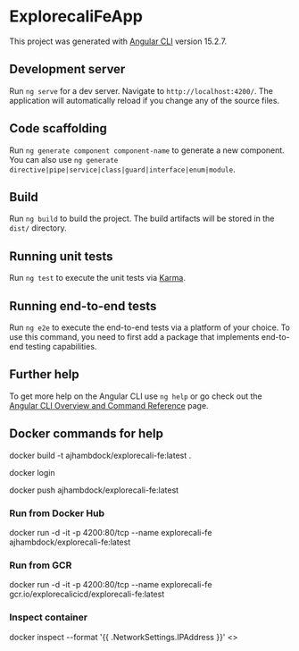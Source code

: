 # ExplorecaliFeApp

This project was generated with [Angular CLI](https://github.com/angular/angular-cli) version 15.2.7.

## Development server

Run `ng serve` for a dev server. Navigate to `http://localhost:4200/`. The application will automatically reload if you change any of the source files.

## Code scaffolding

Run `ng generate component component-name` to generate a new component. You can also use `ng generate directive|pipe|service|class|guard|interface|enum|module`.

## Build

Run `ng build` to build the project. The build artifacts will be stored in the `dist/` directory.

## Running unit tests

Run `ng test` to execute the unit tests via [Karma](https://karma-runner.github.io).

## Running end-to-end tests

Run `ng e2e` to execute the end-to-end tests via a platform of your choice. To use this command, you need to first add a package that implements end-to-end testing capabilities.

## Further help

To get more help on the Angular CLI use `ng help` or go check out the [Angular CLI Overview and Command Reference](https://angular.io/cli) page.

## Docker commands for help

docker build -t ajhambdock/explorecali-fe:latest .

docker login

docker push ajhambdock/explorecali-fe:latest

### Run from Docker Hub
docker run -d -it -p 4200:80/tcp --name explorecali-fe ajhambdock/explorecali-fe:latest

### Run from GCR
docker run -d -it -p 4200:80/tcp --name explorecali-fe gcr.io/explorecalicicd/explorecali-fe:latest

### Inspect container
docker inspect --format '{{ .NetworkSettings.IPAddress }}' <<container>>


